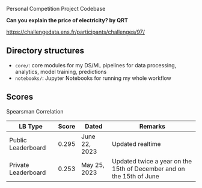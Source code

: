 Personal Competition Project Codebase

**Can you explain the price of electricity? by QRT**

https://challengedata.ens.fr/participants/challenges/97/

## Directory structures
- `core/`: core modules for my DS/ML pipelines for data processing, analytics, model training, predictions
- `notebooks/`: Jupyter Notebooks for running my whole workflow

## Scores

Spearsman Correlation

| LB Type | Score | Dated | Remarks |
| -------- | ------- | ------- | ------- |
| Public Leaderboard | 0.295 | June 22, 2023 | Updated realtime |
| Private Leaderboard | 0.253 | May 25, 2023 | Updated twice a year on the 15th of December and on the 15th of June |